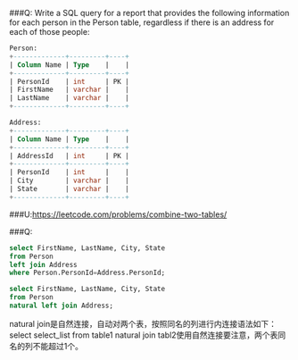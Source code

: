 ###Q: Write a SQL query for a report that provides the following information for each person in the Person table, 
   regardless if there is an address for each of those people:

```SQL
Person:
+-------------+---------+----+
| Column Name | Type    |    |
+-------------+---------+----+
| PersonId    | int     | PK |
| FirstName   | varchar |    |
| LastName    | varchar |    |
+-------------+---------+----+

Address:
+-------------+---------+----+
| Column Name | Type    |    |
+-------------+---------+----+
| AddressId   | int     | PK |
+-------------+---------+----+
| PersonId    | int     |    |
| City        | varchar |    |
| State       | varchar |    |
+-------------+---------+----+

```
###U:https://leetcode.com/problems/combine-two-tables/

###Q:
```sql
select FirstName, LastName, City, State 
from Person 
left join Address
where Person.PersonId=Address.PersonId;
```


```sql
select FirstName, LastName, City, State 
from Person 
natural left join Address;
```
natural join是自然连接，自动对两个表，按照同名的列进行内连接语法如下：   
select select_list from table1 natural join tabl2使用自然连接要注意，两个表同名的列不能超过1个。
